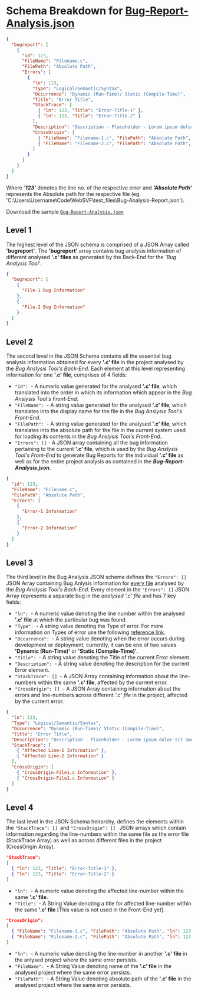 # Schema Breakdown for [Bug-Report-Analysis.json](./Bug-Analysis-Report.json.md)

```json
{
  "bugreport": [
    {
      "id": 123,
      "FileName": "Filename.c",
      "FilePath": "Absolute Path",
      "Errors": [
        {
          "ln": 123,
          "Type": "Logical/Semantic/Syntax",
          "Occurrence": "Dynamic (Run-Time)/ Static (Compile-Time)",
          "Title": "Error Title",
          "StackTrace": [
            { "ln": 123, "Title": "Error-Title-1" },
            { "ln": 123, "Title": "Error-Title-2" }
          ],
          "Description": "Description - Placeholder - Lorem ipsum dolor sit amet, consectetur adipiscing elit, sed do eiusmod tempor incididunt ut labore et dolore magna aliqua.",
          "CrossOrigin": [
            { "FileName": "Filename-1.c", "FilePath": "Absolute Path", "ln": 123 },
            { "FileName": "Filename-2.c", "FilePath": "Absolute Path", "ln": 123 }
          ]
        }
      ]
    }
  ]
}
```
Where ***'123'*** denotes the line no. of the respective error and ***'Absolute Path'*** represents the Absolute path for the respective file (eg. 'C:\Users\Username\Code\WebSVF\test_files\Bug-Analysis-Report.json').

Download the sample [`Bug-Report-Analysis.json`](https://github.com/SVF-tools/WebSVF/releases/download/0.9.0/Bug-Analysis-Report.json)

## **Level 1**
The highest level of the JSON schema is comprised of a JSON Array called **'bugreport'**. The **'bugreport'** array contains bug analysis information of different analysed **'.c' files** as generated by the Back-End for the *'Bug Analysis Tool'*.

```json
{
  "bugreport": [
    {
      "File-1 Bug Information"
    },
    {
      "File-2 Bug Information"
    }
  ]
}
```

## **Level 2**
The second level in the JSON Schema contains all the essential bug analysis information obtained for every **'.c' file** in the project analysed by the *Bug Anslysis Tool's Back-End*. Each element at this level representing information for one **'.c' file**, comprises of 4 fields:

- ``"id": ``- A numeric value generated for the analysed **'.c' file**, which translated into the order in which its information which appear in the *Bug Anslysis Tool's Front-End*.
- ``"FileName": ``- A string value generated for the analysed **'.c' file**, which translates into the display name for the file in the *Bug Anslysis Tool's Front-End*.
- ``"FilePath": ``- A string value generated for the analysed **'.c' file**, which translates into the absolute path for the file in the current system used for loading its contents in the *Bug Anslysis Tool's Front-End*.
- ``"Errors": []`` -  A JSON array containing all the bug information pertaining to the current **'.c' file**, which is used by the *Bug Anslysis Tool's Front-End* to generate Bug Reports for the individual **'.c' file** as well as for the entire project analysis as contained in the ***Bug-Report-Analysis.json***.

```json
{
  "id": 123,
  "FileName": "Filename.c",
  "FilePath": "Absolute Path",
  "Errors": [
    {
      "Error-1 Information"
    },
    {
      "Error-2 Information"  
    }
  ]
}
```

## **Level 3**
The third level in the Bug Analysis JSON schema defines the ``"Errors": []`` JSON Array containing Bug Anlysis information for [every file]() analysed by the *Bug Anslysis Tool's Back-End*. Every element in the ``"Errors": []`` JSON Array represents a separate bug in the *analysed '.c' file* and has 7 key fields:

- ``"ln": ``- A numeric value denoting the line number within the analysed **'.c' file** at which the particular bug was found.
- ``"Type": ``- A string value denoting the Type of error. For more information on Types of error use the following [reference link](../src/WebSVF-frontend-server/README.md#reference).
- ``"Occurrence": ``- A string value denoting when the error occurs during development or deployment, currently, it can be one of two values **'Dynamic (Run-Time)'** or **'Static (Compile-Time)'**.
- ``"Title": ``- A string value denoting the Title of the current Error element.
- ``"Description": ``- A string value denoting the description for the current Error element.
- ``"StackTrace": [] ``- A JSON Array containing information about the line-numbers within the same **'.c' file**, affected by the current error.
- ``"CrossOrigin": [] ``- A JSON Array containing information about the errors and line-numbers across different *'.c' file* in the project, affected by the current error.

```json
{
  "ln": 123,
  "Type": "Logical/Semantic/Syntax",
  "Occurrence": "Dynamic (Run-Time)/ Static (Compile-Time)",
  "Title": "Error Title",
  "Description": "Description - Placeholder - Lorem ipsum dolor sit amet, consectetur adipiscing elit, sed do eiusmod tempor incididunt ut labore et dolore magna aliqua.",
  "StackTrace": [
    { "Affected Line-1 Information" },
    { "Affected Line-2 Information" }
  ],
  "CrossOrigin": [
    { "CrossOrigin-File1.c Information" },
    { "CrossOrigin-File1.c Information" }
  ]
}
```

## **Level 4**
The last level in the JSON Schema heirarchy, defines the elements within the ``"StackTrace": [] ``and ``"CrossOrigin": [] `` JSON arrays which contain information regarding the line-numbers within the same file as the error file (StackTrace Array) as well as across different files in the project (CrossOrigin Array).

```json
"StackTrace": 
[
  { "ln": 123, "Title": "Error-Title-1" },
  { "ln": 123, "Title": "Error-Title-2" }
]
```
- ``"ln": ``- A numeric value denoting the affected line-number within the same **'.c' file**.
- ``"Title": ``- A String Value denoting a title for affected line-number within the same **'.c' file** [This value is not used in the Front-End yet].

```json
"CrossOrigin": 
[
  { "FileName": "Filename-1.c", "FilePath": "Absolute Path", "ln": 123 },
  { "FileName": "Filename-2.c", "FilePath": "Absolute Path", "ln": 123 }
]
```
- ``"ln": ``- A numeric value denoting the line-number in another **'.c' file** in the anlysed project where the same error persists.
- ``"FileName": ``- A String Value denoting name of the **'.c' file** in the analysed project where the same error persists.
- ``"FilePath": ``- A String Value denoting absolute path of the **'.c' file** in the analysed project where the same error persists.
